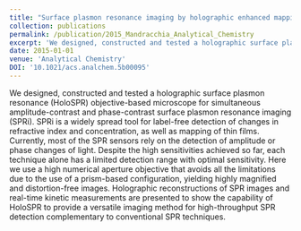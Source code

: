 ```yaml
---
title: "Surface plasmon resonance imaging by holographic enhanced mapping"
collection: publications
permalink: /publication/2015_Mandracchia_Analytical_Chemistry
excerpt: 'We designed, constructed and tested a holographic surface plasmon resonance (HoloSPR) objective-based microscope for simultaneous amplitude-contrast and phase-contrast surface plasmon resonance imaging (SPRi). SPRi is a widely spread tool for label-free detection of changes in refractive index and concentration, as well as mapping of thin films. Currently, most of the SPR sensors rely on the detection of amplitude or phase changes of light. Despite the high sensitivities achieved so far, each technique alone has a limited detection range with optimal sensitivity. Here we use a high numerical aperture objective that avoids all the limitations due to the use of a prism-based configuration, yielding highly magnified and distortion-free images. Holographic reconstructions of SPR images and real-time kinetic measurements are presented to show the capability of HoloSPR to provide a versatile imaging method for high-throughput SPR detection complementary to conventional SPR techniques.'
date: 2015-01-01
venue: 'Analytical Chemistry'
DOI: '10.1021/acs.analchem.5b00095'
---
```

We designed, constructed and tested a holographic surface plasmon resonance (HoloSPR) objective-based microscope for simultaneous amplitude-contrast and phase-contrast surface plasmon resonance imaging (SPRi). SPRi is a widely spread tool for label-free detection of changes in refractive index and concentration, as well as mapping of thin films. Currently, most of the SPR sensors rely on the detection of amplitude or phase changes of light. Despite the high sensitivities achieved so far, each technique alone has a limited detection range with optimal sensitivity. Here we use a high numerical aperture objective that avoids all the limitations due to the use of a prism-based configuration, yielding highly magnified and distortion-free images. Holographic reconstructions of SPR images and real-time kinetic measurements are presented to show the capability of HoloSPR to provide a versatile imaging method for high-throughput SPR detection complementary to conventional SPR techniques.
